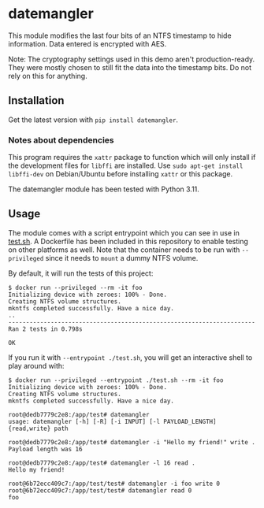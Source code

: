 # datemangler

This module modifies the last four bits of an NTFS timestamp to hide information. 
Data entered is encrypted with AES.

Note: The cryptography settings used in this demo aren't production-ready. They were
mostly chosen to still fit the data into the timestamp bits. Do not rely on this for
anything.

## Installation

Get the latest version with `pip install datemangler`.

### Notes about dependencies

This program requires the `xattr` package to function which will only install if the development files for
`libffi` are installed. Use `sudo apt-get install libffi-dev` on Debian/Ubuntu before installing `xattr` or
this package.

The datemangler module has been tested with Python 3.11.

## Usage

The module comes with a script entrypoint which you can see in use in [test.sh](test.sh).
A Dockerfile has been included in this repository to enable testing on other platforms as well.
Note that the container needs to be run with `--privileged` since it needs to `mount` a dummy NTFS volume.

By default, it will run the tests of this project:
```shell
$ docker run --privileged --rm -it foo 
Initializing device with zeroes: 100% - Done.
Creating NTFS volume structures.
mkntfs completed successfully. Have a nice day.
..
----------------------------------------------------------------------
Ran 2 tests in 0.798s

OK
```

If you run it with `--entrypoint ./test.sh`, you will get an interactive shell to play around with:

```shell
$ docker run --privileged --entrypoint ./test.sh --rm -it foo
Initializing device with zeroes: 100% - Done.
Creating NTFS volume structures.
mkntfs completed successfully. Have a nice day.

root@dedb7779c2e8:/app/test# datemangler
usage: datemangler [-h] [-R] [-i INPUT] [-l PAYLOAD_LENGTH] {read,write} path

root@dedb7779c2e8:/app/test# datemangler -i "Hello my friend!" write .
Payload length was 16

root@dedb7779c2e8:/app/test# datemangler -l 16 read .
Hello my friend!

root@6b72ecc409c7:/app/test/test# datemangler -i foo write 0
root@6b72ecc409c7:/app/test/test# datemangler read 0
foo
```